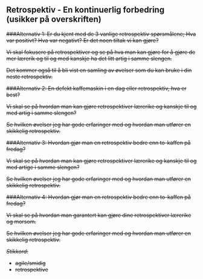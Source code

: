 Retrospektiv - En kontinuerlig forbedring (usikker på overskriften)
-----------------------------
<del>
###Alternativ 1: 
Er du kjent med de 3 vanlige retrospektiv spørsmålene; Hva var positivt? Hva var negativt? Er det noen tiltak vi kan gjøre?

Vi skal fokusere på retrospektiver og se på hva man kan gjøre for å gjøre de mer lærerik og til og med kanskje ha det litt artig i samme slengen.

Det kommer også til å bli vist en samling av øvelser som du kan bruke i din neste retrospektiv.

###Alternativ 2:
En defekt kaffemaskin i en dag eller retrospektiv, hva er best?

Vi skal se på hvordan man kan gjøre retrospektiver lærerike og kanskje til og med artig i samme slengen? 

Se hvilken øvelser jeg har gode erfaringer med og hvordan man utfører en skikkelig retrospektiv.
</del>

###Alternativ 3:
Hvordan gjør man en retrospektiv bedre enn to-kaffen på fredag?

Vi skal se på hvordan man kan gjøre retrospektiver lærerike og kanskje til og med artige i samme slengen? 

Se hvilken øvelser jeg har gode erfaringer med og hvordan man utfører en skikkelig retrospektiv.

###Alternativ 4:
Hvordan gjør man en retrospektiv bedre enn to-kaffen på fredag?

Vi skal se på hvordan man garantert kan gjøre dine retrospektiver lærerike og morsom.

Se hvilken øvelser jeg har gode erfaringer med og hvordan man utfører en skikkelig retrospektiv.


_Stikkord_:
- agile/smidig
- retrospektive
